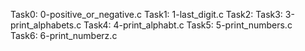 Task0: 0-positive_or_negative.c
Task1: 1-last_digit.c
Task2: 
Task3: 3-print_alphabets.c
Task4: 4-print_alphabt.c
Task5: 5-print_numbers.c  
Task6: 6-print_numberz.c  
